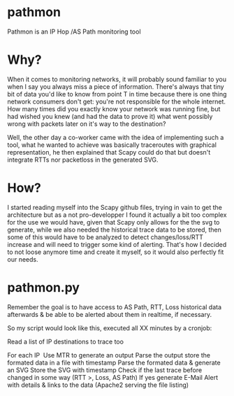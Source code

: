 # pathmon
Pathmon is an IP Hop /AS Path monitoring tool

# Why?

When it comes to monitoring networks, it will probably sound familiar to you when I say you always miss a piece of information. There's always that tiny bit of data you'd like to know from point T in time because there is one thing network consumers don't get: you're not responsible for the whole internet. How many times did you exactly know your network was running fine, but had wished you knew (and had the data to prove it) what went possibly wrong with packets later on it's way to the destination?

Well, the other day a co-worker came with the idea of implementing such a tool, what he wanted to achieve was basically traceroutes with graphical representation, he then explained that Scapy could do that but doesn't integrate RTTs nor packetloss in the generated SVG.

# How?

I started reading myself into the Scapy github files, trying in vain to get the architecture but as a not pro-developper I found it actually a bit too complex for the use we would have, given that Scapy only allows for the the svg to generate, while we also needed the historical trace data to be stored, then some of this would have to be analyzed to detect changes/loss/RTT increase and will need to trigger some kind of alerting. That's how I decided to not loose anymore time and create it myself, so it would also perfectly fit our needs.

# pathmon.py

Remember the goal is to have access to AS Path, RTT, Loss historical data afterwards & be able to be alerted about them in realtime, if necessary.

So my script would look like this, executed all XX minutes by a cronjob:

Read a list of IP destinations to trace too

For each IP 
  Use MTR to generate an output
  Parse the output
  store the formated data in a file with timestamp
  Parse the formated data & generate an SVG
  Store the SVG with timestamp
  Check if the last trace before changed in some way (RTT >, Loss, AS Path)
  If yes generate E-Mail Alert with details & links to the data (Apache2 serving the file listing)
 

